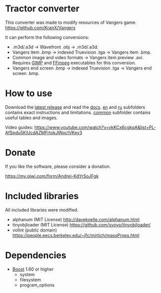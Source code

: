 Tractor converter
=======

This converter was made to modify resources of Vangers game. https://github.com/KranX/Vangers

It can perform the following conversions:

* .m3d/.a3d -> Wavefront .obj -> .m3d/.a3d.
* Vangers item .bmp -> indexed Truevision .tga -> Vangers item .bmp.
* Common image and video formats -> Vangers item preview .avi. Requires [GIMP](https://www.gimp.org/) and [FFmpeg](https://ffmpeg.org/) executables for this conversion.
* Vangers end screen .bmp -> indexed Truevision .tga -> Vangers end screen .bmp.



How to use
=======

Download the [latest release](https://github.com/tractortractor/tractor-converter/releases/latest) and read the [docs](./docs). [en](./docs/en) and [ru](./docs/ru) subfolders contains exact instructions and limitations. [common](./docs/common) subfolder contains useful tables and images.

Video guides: https://www.youtube.com/watch?v=ykKCx6cgkqA&list=PL-AfSpdu5KiUcdAZMFrtokJtNxctVKey3



Donate
=======

If you like the software, please consider a donation.

https://my.qiwi.com/form/Andrei-KdYrSoJFgk



Included libraries
=======

All included libraries were modified.

* alphanum (MIT License) http://davekoelle.com/alphanum.html
* tinyobjloader (MIT License) https://github.com/syoyo/tinyobjloader/
* volInt (public domain) https://people.eecs.berkeley.edu/~jfc/mirtich/massProps.html



Dependencies
=======

* [Boost](https://www.boost.org/) 1.60 or higher
  * system
  * filesystem
  * program_options
